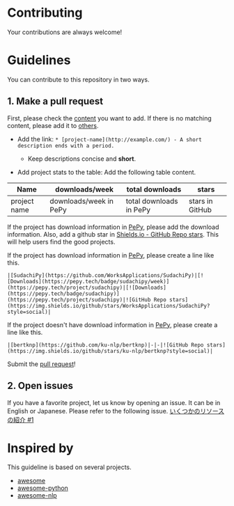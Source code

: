# Contributing

Your contributions are always welcome!

# Guidelines

You can contribute to this repository in two ways.

## 1. Make a pull request

First, please check the [content](https://github.com/taishi-i/awesome-japanese-nlp-resources#contents) you want to add. If there is no matching content, please add it to [others](https://github.com/taishi-i/awesome-japanese-nlp-resources#Others).

* Add the link: `* [project-name](http://example.com/) - A short description ends with a period.`
    * Keep descriptions concise and **short**.

* Add project stats to the table: Add the following table content.

|Name|downloads/week|total downloads|stars|
-|-|-|-
|project name|downloads/week in PePy|total downloads in PePy|stars in GitHub|

If the project has download information in [PePy](https://pepy.tech/), please add the download information. Also, add a github star in [Shields.io - GitHub Repo stars](https://shields.io/). This will help users find the good projects.

If the project has download information in [PePy](https://pepy.tech/), please create a line like this.
```
|[SudachiPy](https://github.com/WorksApplications/SudachiPy)|[![Downloads](https://pepy.tech/badge/sudachipy/week)](https://pepy.tech/project/sudachipy)|[![Downloads](https://pepy.tech/badge/sudachipy)](https://pepy.tech/project/sudachipy)|![GitHub Repo stars](https://img.shields.io/github/stars/WorksApplications/SudachiPy?style=social)|
```

If the project doesn't have download information in [PePy](https://pepy.tech/), please create a line like this.
```
|[bertknp](https://github.com/ku-nlp/bertknp)|-|-|![GitHub Repo stars](https://img.shields.io/github/stars/ku-nlp/bertknp?style=social)|
```

Submit the [pull request](https://help.github.com/articles/using-pull-requests/)!


## 2. Open issues

If you have a favorite project, let us know by opening an issue. It can be in English or Japanese. Please refer to the following issue.
[いくつかのリソースの紹介 #1](https://github.com/taishi-i/awesome-japanese-nlp-resources/issues/1)


# Inspired by

This guideline is based on several projects.

- [awesome](https://github.com/sindresorhus/awesome/blob/main/contributing.md)
- [awesome-python](https://github.com/vinta/awesome-python/blob/master/CONTRIBUTING.md)
- [awesome-nlp](https://github.com/keon/awesome-nlp/blob/master/contributing.md)
